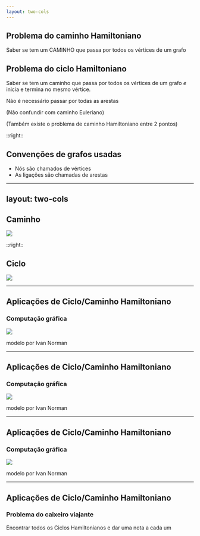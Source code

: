 ```yaml
---
layout: two-cols
---
```


## Problema do caminho Hamiltoniano

Saber se tem um CAMINHO que passa por todos os vértices de um grafo

<v-click>

## Problema do ciclo Hamiltoniano

Saber se tem um caminho que passa por todos os vértices de um grafo *e*
inicia e termina no mesmo vértice.

</v-click>

<v-click>

<Attention>
  Não é necessário passar por todas as arestas
</Attention>

<span class="opacity-30"> (Não confundir com caminho Euleriano) </span>

<span class="opacity-30"> (Também existe o problema de caminho Hamiltoniano entre 2 pontos) </span>


</v-click>

::right::

<v-click>

## Convenções de grafos usadas

- Nós são chamados de vértices
- As ligações são chamadas de arestas

</v-click>

---
layout: two-cols
---

## Caminho

![](/graph1.jpg)

::right::

## Ciclo

![](/cycle1.png)

---

## Aplicações de Ciclo/Caminho Hamiltoniano

### Computação gráfica


<img src="car1.png" class="h-90">

modelo por Ivan Norman

--- 

## Aplicações de Ciclo/Caminho Hamiltoniano

### Computação gráfica


<img src="car2.png" class="h-90">

modelo por Ivan Norman

--- 

## Aplicações de Ciclo/Caminho Hamiltoniano

### Computação gráfica


<img src="car3.png" class="h-90">

modelo por Ivan Norman


--- 

## Aplicações de Ciclo/Caminho Hamiltoniano

### Problema do caixeiro viajante

Encontrar todos os Ciclos Hamiltonianos e dar uma nota a cada um